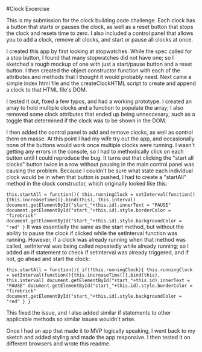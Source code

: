 #Clock Excercise

This is my submission for the clock building code challenge. Each clock has a button that starts or pauses the clock, as well as a reset button that stops the clock and resets time to zero. I also included a control panel that allows you to add a clock, remove all clocks, and start or pause all clocks at once. 

I created this app by first looking at stopwatches. While the spec called for a stop button, I found that many stopwatches did not have one; so I sketched a rough mockup of one with just a start/pause button and a reset button. I then created the object constructor function with each of the attributes and methods that I thought it would probably need. Next came a simple index html file and the createClockHTML script to create and append a clock to that HTML file's DOM. 

I tested it out, fixed a few typos, and had a working prototype. I created an array to hold multiple clocks and a function to populate the array; I also removed some clock attributes that ended up being unneccesary, such as a toggle that determined if the clock was to be shown in the DOM. 

I then added the control panel to add and remove clocks, as well as control them en masse. At this point I had my wife try out the app, and occasionally none of the buttons would work once multiple clocks were running. I wasn't getting any errors in the console, so I had to methodically click on each button until I could reproduce the bug. It turns out that clicking the "start all clocks" button twice in a row without pausing in the main control panel was causing the problem. Because I couldn't be sure what state each individual clock would be in when that button is pushed, I had to create a "startAll" method in the clock constructor, which originally looked like this:

`
this.startAll = function(){
		this.runningClock = setInterval(function(){this.increaseTime()}.bind(this), this.interval)
			document.getElementById("start_"+this.id).innerText = "PAUSE"
			document.getElementById("start_"+this.id).style.borderColor = "firebrick"
			document.getElementById("start_"+this.id).style.backgroundColor = "red"
		}
`
It was essentially the same as the start method, but without the ability to pause the clock if clicked while the setInterval function was running. However, if a clock was already running when that method was called, setInterval was being called repeatedly while already running; so I added an if statement to check if setInterval was already triggered, and if not, go ahead and start the clock:

`
this.startAll = function(){
	if(!this.runningClock){
		this.runningClock = setInterval(function(){this.increaseTime()}.bind(this), this.interval)
		document.getElementById("start_"+this.id).innerText = "PAUSE"
		document.getElementById("start_"+this.id).style.borderColor = "firebrick"
		document.getElementById("start_"+this.id).style.backgroundColor = "red"
	}
}
`

This fixed the issue, and I also added similar if statements to other applicable methods so similar issues wouldn't arise.

Once I had an app that made it to MVP logically speaking, I went back to my sketch and added styling and made the app responsive. I then tested it on different browsers and wrote this readme. 

